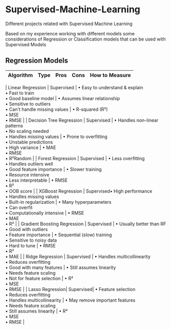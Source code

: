 # Supervised-Machine-Learning
Different projects related with Supervised Machine Learning


Based on my experience working with different models some considerations of Regression or Classification models that can be used with Supervised Models

## Regression Models

| Algorithm | Type | Pros | Cons | How to Measure |
| --- | --- | --- | --- | ---|

| Linear Regression | Supervised | • Easy to understand & explain<br>• Fast to train<br>• Good baseline model | • Assumes linear relationship<br>• Sensitive to outliers<br>• Can't handle missing values | • R-squared (R²)<br>• MSE<br>• RMSE |
| Decision Tree Regression | Supervised | • Handles non-linear patterns<br>• No scaling needed<br>• Handles missing values | • Prone to overfitting<br>• Unstable predictions<br>• High variance | • MAE<br>• RMSE<br>• R²Random | 
| Forest Regression | Supervised | • Less overfitting<br>• Handles outliers well<br>• Good feature importance | • Slower training<br>• Resource intensive<br>• Less interpretable | • RMSE<br>• R²<br>• OOB score | 
| XGBoost Regression | Supervised• High performance<br>• Handles missing values<br>• Built-in regularization | • Many hyperparameters<br>• Can overfit<br>• Computationally intensive | • RMSE<br>• MAE<br>• R² |
| Gradient Boosting Regression | Supervised | • Usually better than RF<br>• Good with outliers<br>• Feature importance | • Sequential (slow) training<br>• Sensitive to noisy data<br>• Hard to tune | • RMSE<br>• R²<br>• MAE |
| Ridge Regression | Supervised | • Handles multicollinearity<br>• Reduces overfitting<br>• Good with many features | • Still assumes linearity<br>• Needs feature scaling<br>• Not for feature selection | • R²<br>• MSE<br>• RMSE |
| Lasso Regression| Supervised| • Feature selection<br>• Reduces overfitting<br>• Handles multicollinearity | • May remove important features<br>• Needs feature scaling<br>• Still assumes linearity | • R²<br>• MSE<br>• RMSE |
